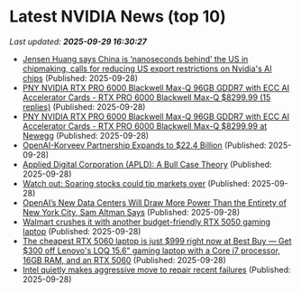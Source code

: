 # Latest NVIDIA News (top 10)
_Last updated: **2025-09-29 16:30:27**_

- [Jensen Huang says China is ‘nanoseconds behind’ the US in chipmaking, calls for reducing US export restrictions on Nvidia's AI chips](https://www.tomshardware.com/jensen-huang-says-china-is-nanoseconds-behind-in-chips) (Published: 2025-09-28)
- [PNY NVIDIA RTX PRO 6000 Blackwell Max-Q 96GB GDDR7 with ECC AI Accelerator Cards - RTX PRO 6000 Blackwell Max-Q $8299.99 (15 replies)](https://slickdeals.net/f/18641941-pny-nvidia-rtx-pro-6000-blackwell-max-q-96gb-gddr7-with-ecc-ai-accelerator-cards-rtx-pro-6000-blackwell-max-q-8299-99) (Published: 2025-09-28)
- [PNY NVIDIA RTX PRO 6000 Blackwell Max-Q 96GB GDDR7 with ECC AI Accelerator Cards - RTX PRO 6000 Blackwell Max-Q $8299.99 at Newegg](https://slickdeals.net/f/18641941-pny-nvidia-rtx-pro-6000-blackwell-max-q-96gb-gddr7-with-ecc-ai-accelerator-cards-rtx-pro-6000-blackwell-max-q-8299-99-at-newegg) (Published: 2025-09-28)
- [OpenAI-Korveev Partnership Expands to $22.4 Billion](https://nep123.com/openai-korveev-partnership-expands-to-224-billion/) (Published: 2025-09-28)
- [Applied Digital Corporation (APLD): A Bull Case Theory](https://finance.yahoo.com/news/applied-digital-corporation-apld-bull-154048309.html) (Published: 2025-09-28)
- [Watch out: Soaring stocks could tip markets over](https://www.thestreet.com/investing/stocks/watch-out-soaring-stocks-could-tip-markets-over) (Published: 2025-09-28)
- [OpenAI’s New Data Centers Will Draw More Power Than the Entirety of New York City, Sam Altman Says](https://futurism.com/artificial-intelligence/openai-new-data-centers-more-power-new-york-city) (Published: 2025-09-28)
- [Walmart crushes it with another budget-friendly RTX 5050 gaming laptop](https://www.techradar.com/computing/gaming-laptops/walmart-crushes-it-with-another-budget-friendly-rtx-5050-gaming-laptop) (Published: 2025-09-28)
- [The cheapest RTX 5060 laptop is just $999 right now at Best Buy — Get $300 off Lenovo's LOQ 15.6" gaming laptop with a Core i7 processor, 16GB RAM, and an RTX 5060](https://www.tomshardware.com/pc-components/the-cheapest-rtx-5060-laptop-is-just-usd999-right-now-at-best-buy-get-usd300-off-lenovos-loq-15-6-gaming-laptop-with-a-core-i7-processor-16gb-ram-and-an-rtx-5060) (Published: 2025-09-28)
- [Intel quietly makes aggressive move to repair recent failures](https://biztoc.com/x/b3d3dcf2415bb2fd) (Published: 2025-09-28)
